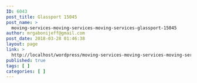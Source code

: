 ```yaml
---
ID: 6043
post_title: Glassport 15045
post_name: >
  moving-services-moving-services-moving-services-glassport-15045
author: mrgabonijeff@gmail.com
post_date: 2018-03-28 01:46:38
layout: page
link: >
  http://localhost/wordpress/moving-services-moving-services-moving-services-glassport-15045/
published: true
tags: [ ]
categories: [ ]
---
```

